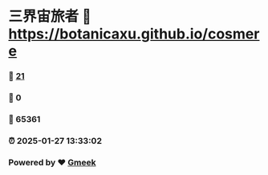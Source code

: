 # 三界宙旅者 :link: https://botanicaxu.github.io/cosmere 
### :page_facing_up: [21](https://botanicaxu.github.io/cosmere/tag.html) 
### :speech_balloon: 0 
### :hibiscus: 65361 
### :alarm_clock: 2025-01-27 13:33:02 
### Powered by :heart: [Gmeek](https://github.com/Meekdai/Gmeek)
